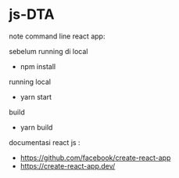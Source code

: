 # js-DTA
note command line react app:
 
sebelum running di local
- npm install

running local 
- yarn start

build
- yarn build

documentasi react js :
-  https://github.com/facebook/create-react-app
-  https://create-react-app.dev/
